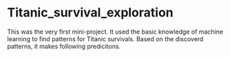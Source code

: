 # Titanic_survival_exploration

This was the very first mini-project.
It used the basic knowledge of machine learning to find patterns for Titanic survivals. 
Based on the discoverd patterns, it makes following predicitons. 
